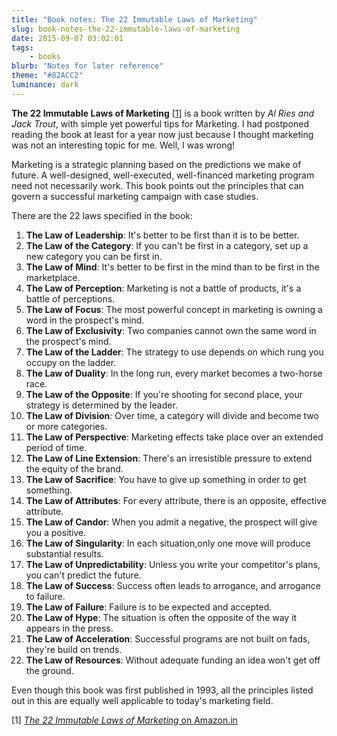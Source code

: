 ```yaml
---
title: "Book notes: The 22 Immutable Laws of Marketing"
slug: book-notes-the-22-immutable-laws-of-marketing
date: 2015-09-07 03:02:01
tags:
    - books
blurb: "Notes for later reference"
theme: "#82ACC2"
luminance: dark
---
```


**The 22 Immutable Laws of Marketing** [[1](#book)] is a book written by *Al Ries and Jack Trout*, with simple yet powerful tips for Marketing.  I had postponed reading the book at least for a year now just because I thought marketing was not an interesting topic for me. Well, I was wrong!

Marketing is a strategic planning based on the predictions we make of future. A well-designed, well-executed, well-financed marketing program need not necessarily work. This book points out the principles that can govern a successful marketing campaign with case studies.

There are the 22 laws specified in the book:

1. **The Law of Leadership**: It's better to be first than it is to be better.
2. **The Law of the Category**: If you can't be first in a category, set up a new category you can be first in.
3. **The Law of Mind**: It's better to be first in the mind than to be first in the marketplace.
4. **The Law of Perception**: Marketing is not a battle of products, it's a battle of perceptions.
5. **The Law of Focus**: The most powerful concept in marketing is owning a word in the prospect's mind.
6. **The Law of Exclusivity**: Two companies cannot own the same word in the prospect's mind.
7. **The Law of the Ladder**: The strategy to use depends on which rung you occupy on the ladder.
8. **The Law of Duality**: In the long run, every market becomes a two-horse race.
9. **The Law of the Opposite**: If you're shooting for second place, your strategy is determined by the leader.
10. **The Law of Division**: Over time, a category will divide and become two or more categories.
11. **The Law of Perspective**: Marketing effects take place over an extended period of time.
12. **The Law of Line Extension**: There's an irresistible pressure to extend the equity of the brand.
13. **The Law of Sacrifice**: You have to give up something in order to get something.
14. **The Law of Attributes**: For every attribute, there is an opposite, effective attribute.
15. **The Law of Candor**: When you admit a negative, the prospect will give you a positive.
16. **The Law of Singularity**: In each situation,only one move will produce substantial results.
17. **The Law of Unpredictability**: Unless you write your competitor's plans, you can't predict the future.
18. **The Law of Success**: Success often leads to arrogance, and arrogance to failure.
19. **The Law of Failure**: Failure is to be expected and accepted.
20. **The Law of Hype**: The situation is often the opposite of the way it appears in the press.
21. **The Law of Acceleration**: Successful programs are not built on fads, they're build on trends.
22. **The Law of Resources**: Without adequate funding an idea won't get off the ground.

Even though this book was first published in 1993,  all the principles listed out in this are equally well applicable to today's marketing field.

<a name="book"></a>
[1] [*The 22 Immutable Laws of Marketing* on Amazon.in](http://www.amazon.in/The-22-Immutable-Laws-Marketing/dp/1861976100)
